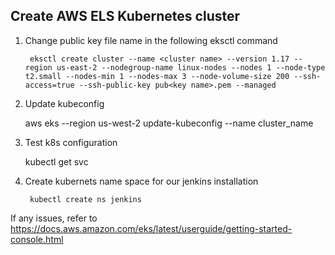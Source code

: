 ## Create AWS ELS Kubernetes cluster ##

1. Change public key file name in the following eksctl command

        eksctl create cluster --name <cluster name> --version 1.17 --region us-east-2 --nodegroup-name linux-nodes --nodes 1 --node-type t2.small --nodes-min 1 --nodes-max 3 --node-volume-size 200 --ssh-access=true --ssh-public-key pub<key name>.pem --managed

2. Update kubeconfig

    aws eks --region us-west-2 update-kubeconfig --name cluster_name
    
3. Test k8s configuration

    kubectl get svc
    
4. Create kubernets name space for our jenkins installation

        kubectl create ns jenkins

If any issues, refer to https://docs.aws.amazon.com/eks/latest/userguide/getting-started-console.html

